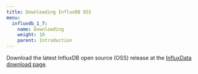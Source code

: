 ```yaml
---
title: Downloading InfluxDB OSS
menu:
  influxdb_1_7:
    name: Downloading
    weight: 10
    parent: Introduction
---
```




Download the latest InfluxDB open source (OSS) release at the [InfluxData download page](https://portal.influxdata.com/downloads).
